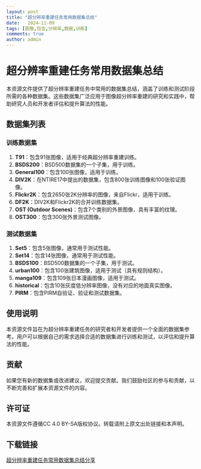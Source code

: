 ```yaml
---
layout: post
title: "超分辨率重建任务常用数据集总结"
date:   2024-11-09
tags: [图像,包含,分辨率,数据,训练]
comments: true
author: admin
---
```

# 超分辨率重建任务常用数据集总结

本资源文件提供了超分辨率重建任务中常用的数据集总结，涵盖了训练和测试阶段所需的各种数据集。这些数据集广泛应用于图像超分辨率重建的研究和实践中，帮助研究人员和开发者评估和提升算法的性能。

## 数据集列表

### 训练数据集
1. **T91**：包含91张图像，适用于经典超分辨率重建训练。
2. **BSDS200**：BSD500数据集的一个子集，用于训练。
3. **General100**：包含100张图像，适用于训练。
4. **DIV2K**：在NTIRE17中提出的数据集，包含800张训练图像和100张验证图像。
5. **Flickr2K**：包含2650张2K分辨率的图像，来自Flickr，适用于训练。
6. **DF2K**：DIV2K和Flickr2K的合并训练数据集。
7. **OST (Outdoor Scenes)**：包含7个类别的外景图像，具有丰富的纹理。
8. **OST300**：包含300张外景测试图像。

### 测试数据集
1. **Set5**：包含5张图像，通常用于测试性能。
2. **Set14**：包含14张图像，通常用于测试性能。
3. **BSDS100**：BSD500数据集的一个子集，用于测试。
4. **urban100**：包含100张建筑图像，适用于测试（具有规则结构）。
5. **manga109**：包含109张日本漫画图像，适用于测试。
6. **historical**：包含10张灰度低分辨率图像，没有对应的地面真实图像。
7. **PIRM**：包含PIRM自验证、验证和测试数据集。

## 使用说明

本资源文件旨在为超分辨率重建任务的研究者和开发者提供一个全面的数据集参考。用户可以根据自己的需求选择合适的数据集进行训练和测试，以评估和提升算法的性能。

## 贡献

如果您有新的数据集或改进建议，欢迎提交贡献。我们鼓励社区的参与和贡献，以不断完善和扩展本资源文件的内容。

## 许可证

本资源文件遵循CC 4.0 BY-SA版权协议。转载请附上原文出处链接和本声明。

## 下载链接

[超分辨率重建任务常用数据集总结分享](https://pan.quark.cn/s/24d6aac39393)